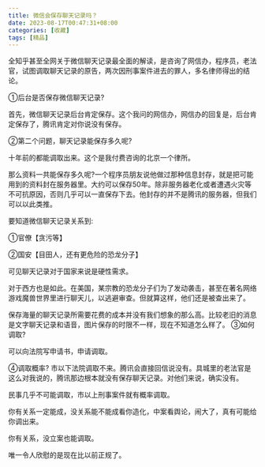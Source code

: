 ```yaml
---
title: 微信会保存聊天记录吗？
date: 2023-08-17T00:47:31+08:00
categories: [收藏]
tags: [精品]
---
```


全知乎甚至全网关于微信聊天记录最全面的解读，是咨询了网信办，程序员，老法官，试图调取聊天记录的原告，两次因刑事案件进去的罪人，多名律师得出的结论。

①后台是否保存微信聊天记录?

首先，微信聊天记录后台肯定保存。这个我问的网信办，网信办的回复是，后台肯定保存了，腾讯肯定对你说没有保存。

②第二个问题，聊天记录能保存多久呢?

十年前的都能调取出来。这个是我付费咨询的北京一个律所。

那么资料一共能保存多久呢?一个程序员朋友说他做过那种信息封存，就是把可能用到的资料封在服务器里。大约可以保存50年。除非服务器老化或者遭遇火灾等不可抗原因，否则几乎可以一直保存下去。他封存的并不是腾讯的服务器，但我们可以以此类推。

要知道微信聊天记录关系到:

①官僚【贪污等】

②国安【目田人，还有更危险的恐龙分子】

可见聊天记录对于国家来说是硬性需求。

对于西方也是如此。在美国，某宗教的恐龙分子们为了发动袭击，甚至在著名网络游戏魔兽世界里进行聊天儿，以逃避审查。但就算这样，他们还是被查出来了。

保存海量的聊天记录所需要花费的成本并没有我们想象的那么高。比较老旧的消息是文字聊天记录和语音，图片保存的时限不一样，现在不知道怎么样了。
③如何调取?

可以向法院写申请书，申请调取。

④调取概率?
市以下法院调取不来。腾讯会直接回信说没有。具城里的老法官是这么对我说的，腾讯那边根本就没有保存聊天记录。对他们来说，确实没有。

民事几乎不可能调取，市以上刑事案件就有概率调取。

你有关系一定能成，没关系能不能成看你造化，中案看舆论，闹大了，真有可能给你调出来。

你有关系，没立案也能调取。

唯一令人欣慰的是现在比以前正规了。